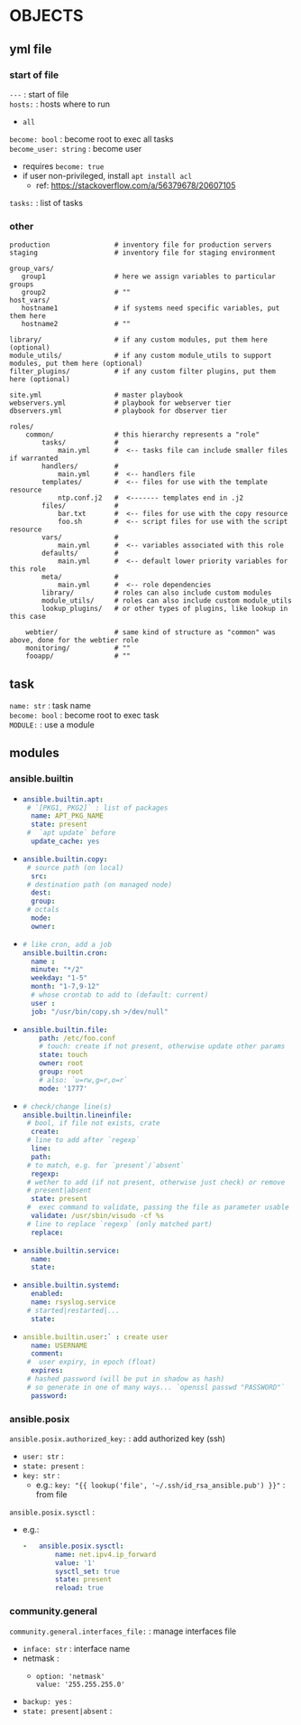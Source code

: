 # OBJECTS

## yml file

### start of file

`---` : start of file  
`hosts:` : hosts where to run  
*	`all`

`become: bool` : become root to exec all tasks  
`become_user: string` : become user  
*	requires `become: true`
*	if user non-privileged, install `apt install acl`
	*	ref: https://stackoverflow.com/a/56379678/20607105

`tasks:` : list of tasks  

### other

```ansible
production                # inventory file for production servers
staging                   # inventory file for staging environment

group_vars/
   group1                 # here we assign variables to particular groups
   group2                 # ""
host_vars/
   hostname1              # if systems need specific variables, put them here
   hostname2              # ""

library/                  # if any custom modules, put them here (optional)
module_utils/             # if any custom module_utils to support modules, put them here (optional)
filter_plugins/           # if any custom filter plugins, put them here (optional)

site.yml                  # master playbook
webservers.yml            # playbook for webserver tier
dbservers.yml             # playbook for dbserver tier

roles/
    common/               # this hierarchy represents a "role"
        tasks/            #
            main.yml      #  <-- tasks file can include smaller files if warranted
        handlers/         #
            main.yml      #  <-- handlers file
        templates/        #  <-- files for use with the template resource
            ntp.conf.j2   #  <------- templates end in .j2
        files/            #
            bar.txt       #  <-- files for use with the copy resource
            foo.sh        #  <-- script files for use with the script resource
        vars/             #
            main.yml      #  <-- variables associated with this role
        defaults/         #
            main.yml      #  <-- default lower priority variables for this role
        meta/             #
            main.yml      #  <-- role dependencies
        library/          # roles can also include custom modules
        module_utils/     # roles can also include custom module_utils
        lookup_plugins/   # or other types of plugins, like lookup in this case

    webtier/              # same kind of structure as "common" was above, done for the webtier role
    monitoring/           # ""
    fooapp/               # ""
```

## task

`name: str` : task name  
`become: bool` : become root to exec task  
`MODULE:` : use a module  

## modules

### ansible.builtin

*	```yml
	ansible.builtin.apt:
	 # `[PKG1, PKG2]` : list of packages
	  name: APT_PKG_NAME 
	  state: present
	 #  `apt update` before
	  update_cache: yes 
	```
*	```yml
	ansible.builtin.copy: 
	 # source path (on local)
	  src: 
	 # destination path (on managed node)
	  dest: 
	  group: 
	 # octals
	  mode: 
	  owner: 
	```
*	```yml
	# like cron, add a job
	ansible.builtin.cron:
	  name : 
	  minute: "*/2"
	  weekday: "1-5"
	  month: "1-7,9-12"
	  # whose crontab to add to (default: current)
	  user : 
	  job: "/usr/bin/copy.sh >/dev/null" 
	```
*	```yml
	ansible.builtin.file:
		path: /etc/foo.conf
		# touch: create if not present, otherwise update other params
		state: touch
		owner: root
	    group: root
		# also: `u=rw,g=r,o=r`
    	mode: '1777'
	```
*	```yml
	# check/change line(s)
	ansible.builtin.lineinfile:
	 # bool, if file not exists, crate
	  create: 
	 # line to add after `regexp`
	  line: 
	  path: 
	 # to match, e.g. for `present`/`absent`
	  regexp: 
	 # wether to add (if not present, otherwise just check) or remove
	 # present|absent
	  state: present
	 #  exec command to validate, passing the file as parameter usable as `%s`
	  validate: /usr/sbin/visudo -cf %s
	 # line to replace `regexp` (only matched part)
	  replace: 
	```
*	```yml
	ansible.builtin.service: 
	  name: 
	  state: 
	```
*	```yml
	ansible.builtin.systemd:  
	  enabled: 
	  name: rsyslog.service
	 # started|restarted|...
	  state: 
	```
*	```yml
	ansible.builtin.user:` : create user
	  name: USERNAME 
	  comment:  
	 #  user expiry, in epoch (float)
	  expires: 
	 # hashed password (will be put in shadow as hash)
	 # so generate in one of many ways... `openssl passwd "PASSWORD"`
	  password: 
	```

### ansible.posix

`ansible.posix.authorized_key:` : add authorized key (ssh)
*	`user: str` : 
*	`state: present` : 
*	`key: str` : 
	*	e.g.: `key: "{{ lookup('file', '~/.ssh/id_rsa_ansible.pub') }}"` : from file

`ansible.posix.sysctl` :
*	e.g.:
	```yml
	-	ansible.posix.sysctl:
			name: net.ipv4.ip_forward
			value: '1'
			sysctl_set: true
			state: present
			reload: true
	```

### community.general

`community.general.interfaces_file:` : manage interfaces file
*   `inface: str` : interface name
*   netmask :
    *   ```
        option: 'netmask'
        value: '255.255.255.0'
        ```
*   `backup: yes` : 
*   `state: present|absent` :
